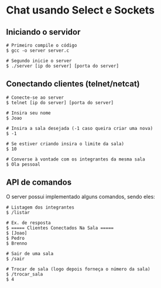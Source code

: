 # Chat usando Select e Sockets
## Iniciando o servidor

```
# Primeiro compile o código
$ gcc -o server server.c

# Segundo inicie o server
$ ./server [ip do server] [porta do server]
```

## Conectando clientes (telnet/netcat)

```
# Conecte-se ao server
$ telnet [ip do server] [porta do server]

# Insira seu nome
$ Joao

# Insira a sala desejada (-1 caso queira criar uma nova)
$ -1

# Se estiver criando insira o limite da sala)
$ 10

# Converse à vontade com os integrantes da mesma sala
$ Ola pessoal
```

## API de comandos
O server possui implementado alguns comandos, sendo eles:

```
# Listagem dos integrantes
$ /listar

# Ex. de resposta
$ ===== Clientes Conectados Na Sala =====
$ [Joao]
$ Pedro
$ Brenno

# Sair de uma sala
$ /sair

# Trocar de sala (logo depois forneça o número da sala)
$ /trocar_sala
$ 4
```
